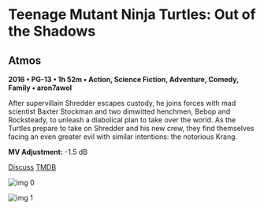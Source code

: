 # Teenage Mutant Ninja Turtles: Out of the Shadows

## Atmos

**2016 • PG-13 • 1h 52m • Action, Science Fiction, Adventure, Comedy, Family • aron7awol**

After supervillain Shredder escapes custody, he joins forces with mad scientist Baxter Stockman and two dimwitted henchmen, Bebop and Rocksteady, to unleash a diabolical plan to take over the world. As the Turtles prepare to take on Shredder and his new crew, they find themselves facing an even greater evil with similar intentions: the notorious Krang.

**MV Adjustment:** -1.5 dB

[Discuss](https://www.avsforum.com/threads/bass-eq-for-filtered-movies.2995212/post-56974136)  [TMDB](308531)

![img 0](https://i.imgur.com/vMVJ3JI.jpg)

![img 1](https://i.imgur.com/2nWrp1n.png)

